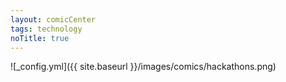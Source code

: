 ```yaml
---
layout: comicCenter
tags: technology
noTitle: true
---
```


![_config.yml]({{ site.baseurl }}/images/comics/hackathons.png)
